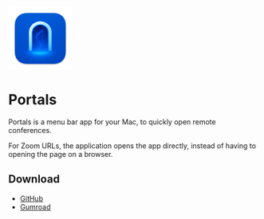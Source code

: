 <img src=https://github.com/yidev0/Portals/blob/main/Portal/Resources/Assets.xcassets/AppIcon.appiconset/icon-128.png>

# Portals
Portals is a menu bar app for your Mac, to quickly open remote conferences.

For Zoom URLs, the application opens the app directly, instead of having to opening the page on a browser.


## Download
- [GitHub](https://github.com/yidev0/Portals/releases)
- [Gumroad](https://yidev.gumroad.com/l/portals)
